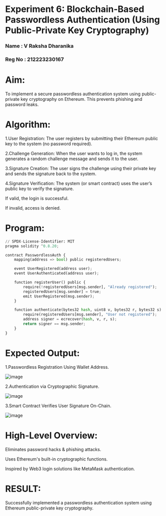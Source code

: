 # Experiment 6: Blockchain-Based Passwordless Authentication (Using Public-Private Key Cryptography)
### Name   : V Raksha Dharanika
### Reg No : 212223230167
# Aim:
To implement a secure passwordless authentication system using public-private key cryptography on Ethereum. This prevents phishing and password leaks.

# Algorithm:
1.User Registration:
The user registers by submitting their Ethereum public key to the system (no password required).

2.Challenge Generation:
When the user wants to log in, the system generates a random challenge message and sends it to the user.

3.Signature Creation:
The user signs the challenge using their private key and sends the signature back to the system.

4.Signature Verification:
The system (or smart contract) uses the user’s public key to verify the signature.

 If valid, the login is successful.

 If invalid, access is denied.


# Program:
```py
// SPDX-License-Identifier: MIT
pragma solidity ^0.8.20;

contract PasswordlessAuth {
    mapping(address => bool) public registeredUsers;

    event UserRegistered(address user);
    event UserAuthenticated(address user);

    function registerUser() public {
        require(!registeredUsers[msg.sender], "Already registered");
        registeredUsers[msg.sender] = true;
        emit UserRegistered(msg.sender);
    }

    function authenticate(bytes32 hash, uint8 v, bytes32 r, bytes32 s) public view returns (bool) {
        require(registeredUsers[msg.sender], "User not registered");
        address signer = ecrecover(hash, v, r, s);
        return signer == msg.sender;
    }
}
```

# Expected Output:

1.Passwordless Registration Using Wallet Address.

![image](https://github.com/user-attachments/assets/7324a859-75ec-4c7d-88d9-e555853215f2)

2.Authentication via Cryptographic Signature.

![image](https://github.com/user-attachments/assets/c2f2af30-fe7e-41d8-becb-ce6351d9cca5)

3.Smart Contract Verifies User Signature On-Chain.

![image](https://github.com/user-attachments/assets/e65eafbc-86c7-4106-a28b-d32c5cafb499)


# High-Level Overview:
Eliminates password hacks & phishing attacks.


Uses Ethereum's built-in cryptographic functions.


Inspired by Web3 login solutions like MetaMask authentication.

# RESULT: 
Successfully implemented a passwordless authentication system using Ethereum public-private key cryptography.
